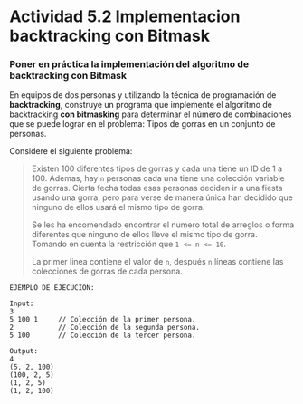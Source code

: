 # Actividad 5.2 Implementacion backtracking con Bitmask

### Poner en práctica la implementación del algoritmo de backtracking con Bitmask

En equipos de dos personas y utilizando la técnica de programación de **backtracking**, construye un programa que implemente el algoritmo de backtracking **con bitmasking** para determinar el número de combinaciones que se puede lograr en el problema: Tipos de gorras en un conjunto de personas.

Considere el siguiente problema:

> Existen 100 diferentes tipos de gorras y cada una tiene un ID de 1 a 100. Ademas, hay `n` personas cada una tiene una colección variable de gorras. Cierta fecha todas esas personas deciden ir a una fiesta usando una gorra, pero para verse de manera única han decidido que ninguno de ellos usará el mismo tipo de gorra.
> 
> Se les ha encomendado encontrar el numero total de arreglos o forma diferentes que ninguno de ellos lleve el mismo tipo de gorra. Tomando en cuenta la restricción que `1 <= n <= 10`.
> 
> La primer linea contiene el valor de `n`, después `n` líneas contiene las colecciones de gorras de cada persona.

~~~
EJEMPLO DE EJECUCIÓN:

Input: 
3
5 100 1     // Colección de la primer persona.
2           // Colección de la segunda persona.
5 100       // Colección de la tercer persona.

Output:
4
(5, 2, 100)
(100, 2, 5)
(1, 2, 5)
(1, 2, 100)
~~~
